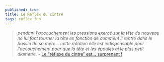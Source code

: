 ```yaml
---
published: true
title: Le Reflex du cintre
tags: reflex fun
---
```

> _pendant l'accouchement les pressions exercé sur la tête du nouveau né lui font tourner la tête en fonction de comment il rentre dans le bassin de sa mère... cette rotation elle est indispensable pour l'accouchement pour que la tête et les épaules ai le plus petit diametre._ - [Le "réflexe du cintre" est... surprenant !](https://www.youtube.com/watch?v=xFoJzjfMaIo)
